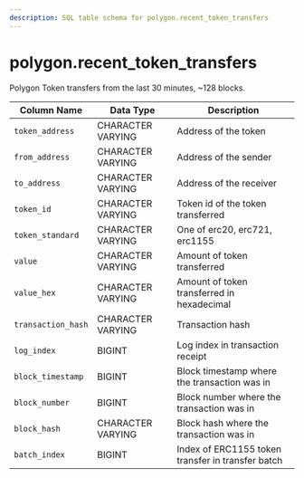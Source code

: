 ```yaml
---
description: SQL table schema for polygon.recent_token_transfers
---
```


# polygon.recent\_token\_transfers

Polygon Token transfers from the last 30 minutes, \~128 blocks.

| Column Name        | Data Type         | Description                                       |
| ------------------ | ----------------- | ------------------------------------------------- |
| `token_address`    | CHARACTER VARYING | Address of the token                              |
| `from_address`     | CHARACTER VARYING | Address of the sender                             |
| `to_address`       | CHARACTER VARYING | Address of the receiver                           |
| `token_id`         | CHARACTER VARYING | Token id of the token transferred                 |
| `token_standard`   | CHARACTER VARYING | One of erc20, erc721, erc1155                     |
| `value`            | CHARACTER VARYING | Amount of token transferred                       |
| `value_hex`        | CHARACTER VARYING | Amount of token transferred in hexadecimal        |
| `transaction_hash` | CHARACTER VARYING | Transaction hash                                  |
| `log_index`        | BIGINT            | Log index in transaction receipt                  |
| `block_timestamp`  | BIGINT            | Block timestamp where the transaction was in      |
| `block_number`     | BIGINT            | Block number where the transaction was in         |
| `block_hash`       | CHARACTER VARYING | Block hash where the transaction was in           |
| `batch_index`      | BIGINT            | Index of ERC1155 token transfer in transfer batch |
